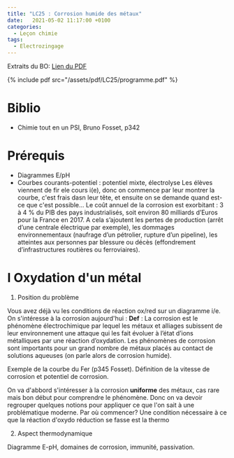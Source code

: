 ```yaml
---
title: "LC25 : Corrosion humide des métaux"
date:   2021-05-02 11:17:00 +0100
categories:
  - Leçon chimie
tags:
  - Electrozingage
---
```

Extraits du BO:
[Lien du PDF](/assets/pdf/LC25/programme.pdf)

{% include pdf src="/assets/pdf/LC25/programme.pdf" %}

# Biblio 
- Chimie tout en un PSI, Bruno Fosset, p342

# Prérequis
- Diagrammes E/pH
- Courbes courants-potentiel : potentiel mixte, électrolyse
Les élèves viennent de fir ele cours i(e), donc on commence par leur montrer la courbe, c'est frais dasn leur tête, et ensuite on se demande quand est-ce que c'est possible...
Le coût annuel de la corrosion est exorbitant : 3 à 4 % du PIB des pays industrialisés, soit environ 80 milliards d’Euros pour la France en 2017. A cela s’ajoutent les pertes de production (arrêt d’une centrale électrique par exemple), les dommages environnementaux (naufrage d’un pétrolier, rupture d’un pipeline), les atteintes aux personnes par blessure ou décès (effondrement d’infrastructures routières ou ferroviaires).

# I Oxydation d'un métal
1) Position du problème

Vous avez déjà vu les conditions de réaction ox/red sur un diagramme i/e. On s'intéresse à la corrosion aujourd'hui : 
**Def** : La corrosion est le phénomène électrochimique par lequel les métaux et alliages subissent
de leur environnement une attaque qui les fait évoluer à l’état d’ions métalliques par une
réaction d’oxydation. Les phénomènes de corrosion sont importants pour un grand nombre
de métaux placés au contact de solutions aqueuses (on parle alors de corrosion humide).

Exemple de la courbe du Fer (p345 Fosset). Définition de la vitesse de corrosion et potentiel de corrosion.

On va d'abbord s'intéresser à la corrosion **uniforme** des métaux, cas rare mais bon début pour comprendre le phénomène.
Donc on va devoir regrouper quelques notions pour appliquer ce que l'on sait à une problématique moderne. Par où commencer? Une condition nécessaire à ce que la réaction d'oxydo réduction se fasse est la thermo

2) Aspect thermodynamique

Diagramme E-pH, domaines de corrosion, immunité, passivation.
